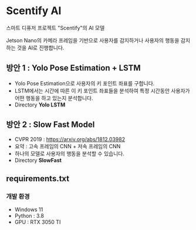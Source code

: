 # Scentify AI
스마트 디퓨저 프로젝트 "Scentify"의 AI 모델

Jetson Nano의 카메라 프레임을 기반으로 사용자를 감지하거나 사용자의 행동을 감지하는 것을 AI로 진행합니다.

## 방안 1 : Yolo Pose Estimation + LSTM
- Yolo Pose Estimation으로 사용자의 키 포인트 좌표를 구합니다.
- LSTM에서는 시간에 따른 이 키 포인트 좌표들을 분석하여 특정 시간동안 사용자가 어떤 행동을 하고 있는지 분석합니다.
- Directory **Yolo LSTM**

## 방안 2 : Slow Fast Model
- CVPR 2019 : https://arxiv.org/abs/1812.03982
- 요약 : 고속 프레임의 CNN + 저속 프레임의 CNN 
- 하나의 모델로 사용자의 행동을 분석할 수 있습니다.
- Directory **SlowFast**

## requirements.txt
### 개발 환경
- Windows 11
- Python : 3.8 
- GPU : RTX 3050 TI
